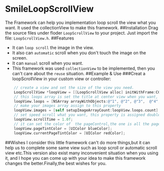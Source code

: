 # SmileLoopScrollView
The Framework can help you implementation loop scroll the view what you want. It used the collectionView to make this framework.
##Installation
Drag the source files under floder `LoopScrollView` to your project. Just import the file: `LoopScrollView.h`.
##Features
* It can `loop scroll` the image in the view.
* It also can `automatic` scroll when you don't touch the image on the screen.
* It can `manual` scroll when you want.
* This framework was used `collectionView` to be implemented, then you can't care about the `reuse` situation.
##Example & Use
###Creat a loopScrollView in your custom view or controller:

```objective-c
    // create a view and set the size of the view you need.
    LoopScrollView *loopView = [[LoopScrollView alloc] initWithFrame:CGRectMake(0, 200, self.view.bounds.size.width, 200)];
    // this loops array is set the title at center view when you want, you can ignore this array and set nil if you don't want      it 
    loopView.loops = [NSArray arrayWithObjects:@"1", @"2", @"3",  @"4", @"5", @"6", @"7", @"8", @"^.^", nil];
    // make your images array assign to this property
    loopView.images = [self setupImageArrayCount:loopView.loops.count];
    // set speed scroll what you want, this property is assigned double type
    loopView.scrollTime = 1.0f;
    // it can set the color of  the pageControl,the one is all the pages color,the other one is currentPage color
    loopView.pageTintColor = [UIColor blueColor];
    loopView.currentPageTintColor = [UIColor redColor];
```
##Wishes
I consider this little framework can't do more things,but it can help us to complete some same view such as loop scroll  or automatic scroll view etc.This version also exist many inconvenient situation when you using it, and I hope you can come up with your idea to make this framework changes the better.Finally,the best wishes for you.
